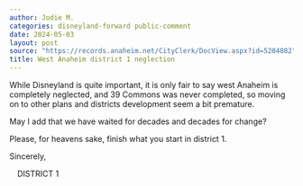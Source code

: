 ```yaml
---
author: Jodie M.
categories: disneyland-forward public-comment
date: 2024-05-03
layout: post
source: "https://records.anaheim.net/CityClerk/DocView.aspx?id=5204082"
title: West Anaheim district 1 neglection
---
```


While Disneyland is quite important, it is only fair to say west Anaheim
is completely neglected, and 39 Commons was never completed, so moving
on to other plans and districts development seem a bit premature.

May I add that we have waited for decades and decades for change?

Please, for heavens sake, finish what you start in district 1.

Sincerely,

 DISTRICT 1
